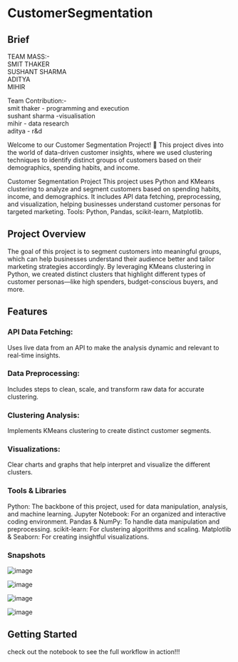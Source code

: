 # CustomerSegmentation

## Brief

TEAM MASS:-  
SMIT THAKER  
SUSHANT SHARMA    
ADITYA  
MIHIR   

 Team Contribution:-    
 smit thaker - programming and execution    
 sushant sharma -visualisation   
 mihir  - data research    
 aditya - r&d      

Welcome to our Customer Segmentation Project! 👋 This project dives into the world of data-driven customer insights, where we used clustering techniques to identify distinct groups of customers based on their demographics, spending habits, and income.

Customer Segmentation Project This project uses Python and KMeans clustering to analyze and segment customers based on spending habits, income, and demographics. It includes API data fetching, preprocessing, and visualization, helping businesses understand customer personas for targeted marketing. Tools: Python, Pandas, scikit-learn, Matplotlib.

## Project Overview
The goal of this project is to segment customers into meaningful groups, which can help businesses understand their audience better and tailor marketing strategies accordingly. By leveraging KMeans clustering in Python, we created distinct clusters that highlight different types of customer personas—like high spenders, budget-conscious buyers, and more.

## Features
### API Data Fetching: 
Uses live data from an API to make the analysis dynamic and relevant to real-time insights.
### Data Preprocessing: 
Includes steps to clean, scale, and transform raw data for accurate clustering.
### Clustering Analysis:
Implements KMeans clustering to create distinct customer segments.
### Visualizations: 
Clear charts and graphs that help interpret and visualize the different clusters.
### Tools & Libraries
Python: The backbone of this project, used for data manipulation, analysis, and machine learning.
Jupyter Notebook: For an organized and interactive coding environment.
Pandas & NumPy: To handle data manipulation and preprocessing.
scikit-learn: For clustering algorithms and scaling.
Matplotlib & Seaborn: For creating insightful visualizations.

### Snapshots 
![image](https://github.com/user-attachments/assets/ca91649f-aea0-4f1f-81f1-79332ccd193b)

![image](https://github.com/user-attachments/assets/f1e61f0a-9c20-45fe-98a9-5be878469e9e)

![image](https://github.com/user-attachments/assets/8bf0fe90-39ed-43a6-8862-afafe9964653)

![image](https://github.com/user-attachments/assets/42e3c508-2725-4d9d-9602-053c8f6a8d45)

## Getting Started
check out the notebook to see the full workflow in action!!!




